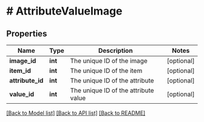 # # AttributeValueImage

## Properties

Name | Type | Description | Notes
------------ | ------------- | ------------- | -------------
**image_id** | **int** | The unique ID of the image | [optional]
**item_id** | **int** | The unique ID of the item | [optional]
**attribute_id** | **int** | The unique ID of the attribute | [optional]
**value_id** | **int** | The unique ID of the attribute value | [optional]

[[Back to Model list]](../../README.md#models) [[Back to API list]](../../README.md#endpoints) [[Back to README]](../../README.md)

